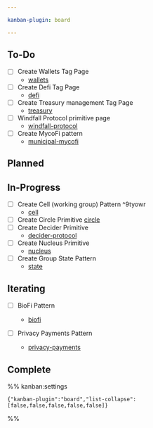 ```yaml
---

kanban-plugin: board

---
```


## To-Do

- [ ] Create Wallets Tag Page
	- [wallets](tags/wallets.md)
- [ ] Create Defi Tag Page
	- [defi](tags/defi.md)
- [ ] Create Treasury management Tag Page
	- [treasury](tags/treasury.md)
- [ ] Windfall Protocol primitive page
	- [windfall-protocol](artifacts/primitives/windfall-protocol.md)
- [ ] Create MycoFi pattern
	- [municipal-mycofi](municipal-mycofi.md)


## Planned



## In-Progress

- [ ] Create Cell (working group) Pattern ^9tyowr
	- [cell](artifacts/patterns/cell.md)
- [ ] Create Circle Primitive [circle](circle.md)
- [ ] Create Decider Primitive 
	- [decider-protocol](artifacts/patterns/decider-protocol.md)
- [ ] Create Nucleus Primitive
	- [nucleus](notes/dao-primitives/implementation/patterns/collaboration-scale-patterns/nucleus.md)
- [ ] Create Group State Pattern
	- [state](notes/rpp/working-docs/state.md)


## Iterating

- [ ] BioFi Pattern
	
	- [biofi](biofi.md)
- [ ] Privacy Payments Pattern
	- [privacy-payments](privacy-payments.md)


## Complete





%% kanban:settings
```
{"kanban-plugin":"board","list-collapse":[false,false,false,false,false]}
```
%%
